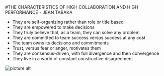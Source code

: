 
#THE CHARACTERISTICS OF HIGH COLLABORATION AND HIGH PERFORMANCE - JEAN TABAKA

* They are self-organizing rather than role or title based
* They are empowered to make decisions
* They truly believe that, as a team, they can solve any problem
* They are committed to team success versus success at any cost
* The team owns its decisions and commitments
* Trust, versus fear or anger, motivates them
* They are consensus-driven, with full divergence and then convergence
* They live in a world of constant constructive disagreement


![picture alt](http://www.brightlightpictures.com/assets/images/portfolio/thethaw_header.jpg "Title is optional")
